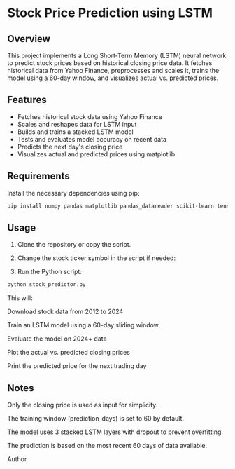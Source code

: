# Stock Price Prediction using LSTM

## Overview

This project implements a Long Short-Term Memory (LSTM) neural network to predict stock prices based on historical closing price data. It fetches historical data from Yahoo Finance, preprocesses and scales it, trains the model using a 60-day window, and visualizes actual vs. predicted prices.

## Features

- Fetches historical stock data using Yahoo Finance
- Scales and reshapes data for LSTM input
- Builds and trains a stacked LSTM model
- Tests and evaluates model accuracy on recent data
- Predicts the next day's closing price
- Visualizes actual and predicted prices using matplotlib

## Requirements

Install the necessary dependencies using pip:

```bash
pip install numpy pandas matplotlib pandas_datareader scikit-learn tensorflow
```
## Usage
1. Clone the repository or copy the script.

2. Change the stock ticker symbol in the script if needed:

3. Run the Python script:
```bash
python stock_predictor.py
```
This will:

Download stock data from 2012 to 2024

Train an LSTM model using a 60-day sliding window

Evaluate the model on 2024+ data

Plot the actual vs. predicted closing prices

Print the predicted price for the next trading day

## Notes

Only the closing price is used as input for simplicity.

The training window (prediction_days) is set to 60 by default.

The model uses 3 stacked LSTM layers with dropout to prevent overfitting.

The prediction is based on the most recent 60 days of data available.

Author
